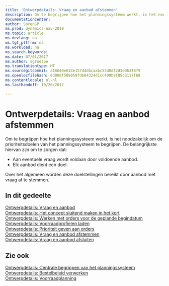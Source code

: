 ```yaml
---
title: 'Ontwerpdetails: Vraag en aanbod afstemmen'
description: Om te begrijpen hoe het planningssysteem werkt, is het noodzakelijk om de prioriteitsdoelen van het planningssysteem te begrijpen.
documentationcenter: 
author: SorenGP
ms.prod: dynamics-nav-2018
ms.topic: article
ms.devlang: na
ms.tgt_pltfrm: na
ms.workload: na
ms.search.keywords: 
ms.date: 07/01/2017
ms.author: sgroespe
ms.translationtype: HT
ms.sourcegitcommit: a16640e014e157d4dbcaabc53d0df2d3e063f8f9
ms.openlocfilehash: 6d008f508059fdb04324d1cc400b8f85c3117f68
ms.contentlocale: nl-nl
ms.lasthandoff: 10/26/2017

---
```

# <a name="design-details-balancing-demand-and-supply"></a>Ontwerpdetails: Vraag en aanbod afstemmen
Om te begrijpen hoe het planningssysteem werkt, is het noodzakelijk om de prioriteitsdoelen van het planningssysteem te begrijpen. De belangrijkste hiervan zijn om te zorgen dat:  

- Aan eventuele vraag wordt voldaan door voldoende aanbod.  
- Elk aanbod dient een doel.  

Over het algemeen worden deze doelstellingen bereikt door aanbod met vraag af te stemmen.  

## <a name="in-this-section"></a>In dit gedeelte  
[Ontwerpdetails: Vraag en aanbod](design-details-demand-and-supply.md)  
[Ontwerpdetails: Het concept sluitend maken in het kort](design-details-the-concept-of-balancing-in-brief.md)  
[Ontwerpdetails: Werken met orders voor de geplande begindatum](design-details-dealing-with-orders-before-the-planning-starting-date.md)  
[Ontwerpdetails: Voorraadprofielen laden](design-details-loading-the-inventory-profiles.md)  
[Ontwerpdetails: Prioriteit geven aan orders](design-details-prioritizing-orders.md)  
[Ontwerpdetails: Vraag en aanbod afstemmen](design-details-balancing-supply-with-demand.md)  
[Ontwerpdetails: Vraag en aanbod afsluiten](design-details-closing-demand-and-supply.md)  

## <a name="see-also"></a>Zie ook  
[Ontwerpdetails: Centrale begrippen van het planningssysteem](design-details-central-concepts-of-the-planning-system.md)   
[Ontwerpdetails: Bestelbeleid verwerken](design-details-handling-reordering-policies.md)   
[Ontwerpdetails: Voorraadplanning](design-details-supply-planning.md)

